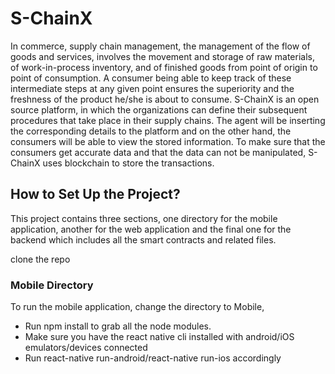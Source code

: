 # S-ChainX
In commerce, supply chain management, the management of the flow of goods and services, involves the movement and storage of raw materials, of work-in-process inventory, and of finished goods from point of origin to point of consumption. A consumer being able to keep track of these intermediate steps at any given point ensures the superiority and the freshness of the product he/she is about to consume. S-ChainX is an open source platform, in which the organizations can define their subsequent procedures that take place in their supply chains. The agent will be inserting the corresponding details to the platform and on the other hand, the consumers will be able to view the stored information. To make sure that the consumers get accurate data and that the data can not be manipulated, S-ChainX uses blockchain to store the transactions.

## How to Set Up the Project?
This project contains three sections, one directory for the mobile application, another for the web application and the final one for the backend which includes all the smart contracts and related files.

clone the repo

### Mobile Directory
To run the mobile application, change the directory to Mobile,
* Run npm install to grab all the node modules.
* Make sure you have the react native cli installed with android/iOS emulators/devices connected
* Run react-native run-android/react-native run-ios accordingly
